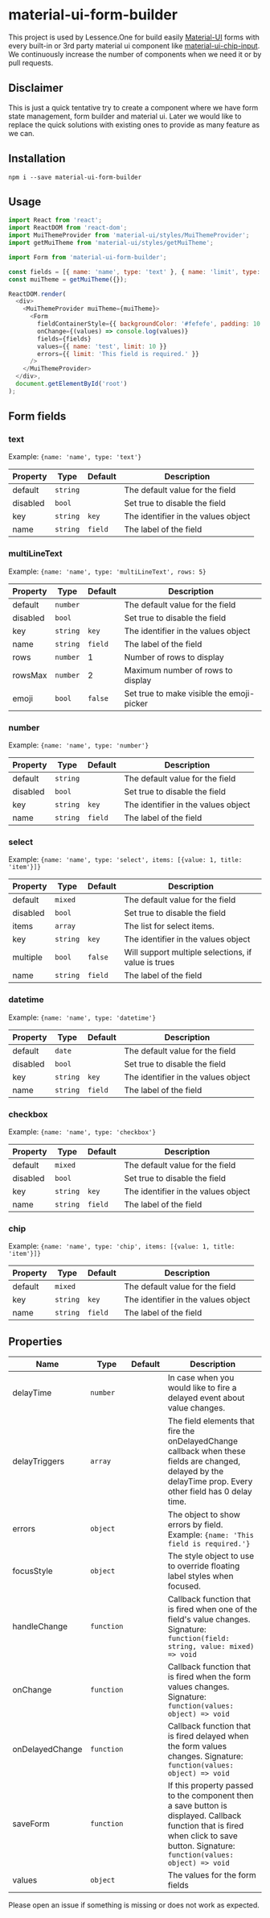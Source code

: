 # material-ui-form-builder

This project is used by Lessence.One for build easily [Material-UI][mui] forms with every built-in or 3rd party material ui component like [material-ui-chip-input][muichip]. We continuously increase the number of components when we need it or by pull requests.

## Disclaimer

This is just a quick tentative try to create a component where we have form state management, form builder and material ui. Later we would like to replace the quick solutions with existing ones to provide as many feature as we can.

## Installation

```shell
npm i --save material-ui-form-builder
```

## Usage

```javascript
import React from 'react';
import ReactDOM from 'react-dom';
import MuiThemeProvider from 'material-ui/styles/MuiThemeProvider';
import getMuiTheme from 'material-ui/styles/getMuiTheme';

import Form from 'material-ui-form-builder';

const fields = [{ name: 'name', type: 'text' }, { name: 'limit', type: 'number' }];
const muiTheme = getMuiTheme({});

ReactDOM.render(
  <div>
    <MuiThemeProvider muiTheme={muiTheme}>
      <Form
        fieldContainerStyle={{ backgroundColor: '#fefefe', padding: 10 }}
        onChange={(values) => console.log(values)}
        fields={fields}
        values={{ name: 'test', limit: 10 }}
        errors={{ limit: 'This field is required.' }}
      />
    </MuiThemeProvider>
  </div>,
  document.getElementById('root')
);
```

## Form fields

### text

Example:
`{name: 'name', type: 'text'}`

| Property | Type     | Default | Description                         |
| -------- | -------- | ------- | ----------------------------------- |
| default  | `string` |         | The default value for the field     |
| disabled | `bool`   |         | Set true to disable the field       |
| key      | `string` | `key`   | The identifier in the values object |
| name     | `string` | `field` | The label of the field              |

### multiLineText

Example:
`{name: 'name', type: 'multiLineText', rows: 5}`

| Property | Type     | Default | Description                               |
| -------- | -------- | ------- | ----------------------------------------- |
| default  | `number` |         | The default value for the field           |
| disabled | `bool`   |         | Set true to disable the field             |
| key      | `string` | `key`   | The identifier in the values object       |
| name     | `string` | `field` | The label of the field                    |
| rows     | `number` | 1       | Number of rows to display                 |
| rowsMax  | `number` | 2       | Maximum number of rows to display         |
| emoji    | `bool`   | `false` | Set true to make visible the emoji-picker |

### number

Example:
`{name: 'name', type: 'number'}`

| Property | Type     | Default | Description                         |
| -------- | -------- | ------- | ----------------------------------- |
| default  | `string` |         | The default value for the field     |
| disabled | `bool`   |         | Set true to disable the field       |
| key      | `string` | `key`   | The identifier in the values object |
| name     | `string` | `field` | The label of the field              |

### select

Example:
`{name: 'name', type: 'select', items: [{value: 1, title: 'item'}]}`

| Property | Type     | Default | Description                                         |
| -------- | -------- | ------- | --------------------------------------------------- |
| default  | `mixed`  |         | The default value for the field                     |
| disabled | `bool`   |         | Set true to disable the field                       |
| items    | `array`  |         | The list for select items.                          |
| key      | `string` | `key`   | The identifier in the values object                 |
| multiple | `bool`   | `false` | Will support multiple selections, if value is trues |
| name     | `string` | `field` | The label of the field                              |

### datetime

Example:
`{name: 'name', type: 'datetime'}`

| Property | Type     | Default | Description                         |
| -------- | -------- | ------- | ----------------------------------- |
| default  | `date`   |         | The default value for the field     |
| disabled | `bool`   |         | Set true to disable the field       |
| key      | `string` | `key`   | The identifier in the values object |
| name     | `string` | `field` | The label of the field              |

### checkbox

Example:
`{name: 'name', type: 'checkbox'}`

| Property | Type     | Default | Description                         |
| -------- | -------- | ------- | ----------------------------------- |
| default  | `mixed`  |         | The default value for the field     |
| disabled | `bool`   |         | Set true to disable the field       |
| key      | `string` | `key`   | The identifier in the values object |
| name     | `string` | `field` | The label of the field              |

### chip

Example:
`{name: 'name', type: 'chip', items: [{value: 1, title: 'item'}]}`

| Property | Type     | Default | Description                         |
| -------- | -------- | ------- | ----------------------------------- |
| default  | `mixed`  |         | The default value for the field     |
| key      | `string` | `key`   | The identifier in the values object |
| name     | `string` | `field` | The label of the field              |

## Properties

| Name            | Type       | Default | Description                                                                                                                                                                        |
| --------------- | ---------- | ------- | ---------------------------------------------------------------------------------------------------------------------------------------------------------------------------------- |
| delayTime       | `number`   |         | In case when you would like to fire a delayed event about value changes.                                                                                                           |
| delayTriggers   | `array`    |         | The field elements that fire the onDelayedChange callback when these fields are changed, delayed by the delayTime prop. Every other field has 0 delay time.                        |
| errors          | `object`   |         | The object to show errors by field. Example: `{name: 'This field is required.'}`                                                                                                   |
| focusStyle      | `object`   |         | The style object to use to override floating label styles when focused.                                                                                                            |
| handleChange    | `function` |         | Callback function that is fired when one of the field's value changes. Signature: `function(field: string, value: mixed) => void`                                                  |
| onChange        | `function` |         | Callback function that is fired when the form values changes. Signature: `function(values: object) => void`                                                                        |
| onDelayedChange | `function` |         | Callback function that is fired delayed when the form values changes. Signature: `function(values: object) => void`                                                                |
| saveForm        | `function` |         | If this property passed to the component then a save button is displayed. Callback function that is fired when click to save button. Signature: `function(values: object) => void` |
| values          | `object`   |         | The values for the form fields                                                                                                                                                     |

Please open an issue if something is missing or does not work as expected.

[mui]: http://www.material-ui.com/#/
[muichip]: https://github.com/TeamWertarbyte/material-ui-chip-input

